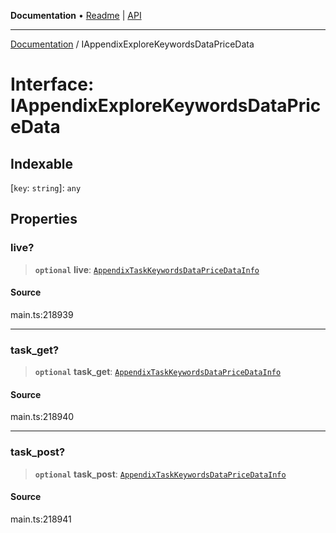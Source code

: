 **Documentation** • [Readme](../README.md) \| [API](../globals.md)

***

[Documentation](../README.md) / IAppendixExploreKeywordsDataPriceData

# Interface: IAppendixExploreKeywordsDataPriceData

## Indexable

 \[`key`: `string`\]: `any`

## Properties

### live?

> **`optional`** **live**: [`AppendixTaskKeywordsDataPriceDataInfo`](../classes/AppendixTaskKeywordsDataPriceDataInfo.md)

#### Source

main.ts:218939

***

### task\_get?

> **`optional`** **task\_get**: [`AppendixTaskKeywordsDataPriceDataInfo`](../classes/AppendixTaskKeywordsDataPriceDataInfo.md)

#### Source

main.ts:218940

***

### task\_post?

> **`optional`** **task\_post**: [`AppendixTaskKeywordsDataPriceDataInfo`](../classes/AppendixTaskKeywordsDataPriceDataInfo.md)

#### Source

main.ts:218941
